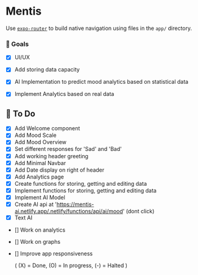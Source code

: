 # Mentis

Use [`expo-router`](https://expo.github.io/router) to build native navigation using files in the `app/` directory.

### 🚀 Goals

- [X] UI/UX
- [X] Add storing data capacity
- [X] AI Implementation to predict mood analytics based on statistical data
- [X] Implement Analytics based on real data



## 📝 To Do

- [X] Add Welcome component
- [X] Add Mood Scale
- [X] Add Mood Overview
- [X] Set different responses for 'Sad' and 'Bad'
- [X] Add working header greeting
- [X] Add Minimal Navbar
- [X] Add Date display on right of header
- [X] Add Analytics page
- [X] Create functions for storing, getting and editing data
- [X] Implement functions for storing, getting and editing data
- [X] Implement AI Model
- [X] Create AI api at 'https://mentis-ai.netlify.app/.netlify/functions/api/ai/mood' (dont click)
- [X] Text AI
- [] Work on analytics
- [] Work on graphs
- [] Improve app responsiveness

    ( (X) = Done, (O) = In progress, (-) = Halted )
